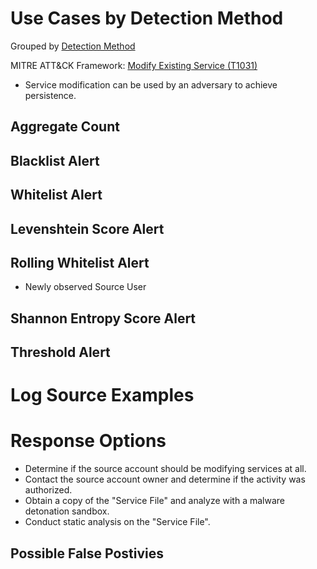 # Use Cases by Detection Method

Grouped by [Detection Method](/Detection-Methods.md)

MITRE ATT&CK Framework: [Modify Existing Service (T1031)](https://attack.mitre.org/techniques/T1031)

- Service modification can be used by an adversary to achieve persistence.

## Aggregate Count


## Blacklist Alert


## Whitelist Alert


## Levenshtein Score Alert


## Rolling Whitelist Alert
- Newly observed Source User

## Shannon Entropy Score Alert


## Threshold Alert


# Log Source Examples



# Response Options
- Determine if the source account should be modifying services at all.
- Contact the source account owner and determine if the activity was authorized.
- Obtain a copy of the "Service File" and analyze with a malware detonation sandbox.
- Conduct static analysis on the "Service File".


## Possible False Postivies
